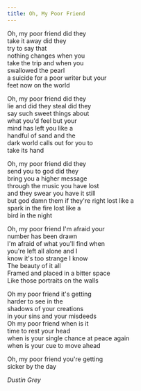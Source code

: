 ```yaml
---
title: Oh, My Poor Friend
---
```


Oh, my poor friend did they  
take it away did they  
try to say that  
nothing changes when you  
take the trip and when you  
swallowed the pearl  
a suicide for a poor writer but your  
feet now on the world  

Oh, my poor friend did they  
lie and did they steal did they  
say such sweet things about  
what you'd feel but your  
mind has left you like a  
handful of sand and the  
dark world calls out for you to  
take its hand  

Oh, my poor friend did they  
send you to god did they  
bring you a higher message  
through the music you have lost  
and they swear you have it still  
but god damn them if they're right lost like a  
spark in the fire lost like a  
bird in the night  

Oh, my poor friend I'm afraid your  
number has been drawn  
I'm afraid of what you'll find when  
you're left all alone and I  
know it's too strange I know  
The beauty of it all  
Framed and placed in a bitter space  
Like those portraits on the walls  

Oh my poor friend it's getting  
harder to see in the  
shadows of your creations  
in your sins and your misdeeds  
Oh my poor friend when is it  
time to rest your head  
when is your single chance at peace again  
when is your cue to move ahead  

Oh, my poor friend you're getting  
sicker by the day  

*Dustin Grey*
